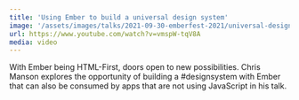 ```yaml
---
title: 'Using Ember to build a universal design system'
image: '/assets/images/talks/2021-09-30-emberfest-2021/universal-design-systems-the-ember-way.png'
url: https://www.youtube.com/watch?v=vmspW-tqV8A
media: video
---
```


With Ember being HTML-First, doors open to new possibilities. Chris Manson
explores the opportunity of building a #designsystem with Ember that can also be
consumed by apps that are not using JavaScript in his talk.
